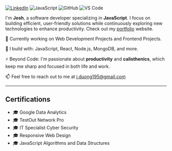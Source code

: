 [![LinkedIn](https://img.shields.io/badge/LinkedIn-0077B5?style=for-the-badge&logo=linkedin&logoColor=white)](https://www.linkedin.com/in/joshua-duong-199997321/)
![JavaScript](https://img.shields.io/badge/JavaScript-F7DF1E?style=for-the-badge&logo=javascript&logoColor=black)
![GitHub](https://img.shields.io/badge/GitHub-181717?style=for-the-badge&logo=github&logoColor=white)
![VS Code](https://img.shields.io/badge/VS%20Code-007ACC?style=for-the-badge&logo=visual-studio-code&logoColor=white)

I'm **Josh**, a software developer specializing in **JavaScript**. I focus on building efficient, user-friendly solutions while continuously exploring new technologies to enhance productivity. Check out my [portfolio](https://jduong195.netlify.app/) website.

🏢 Currently working on Web Development Projects and Frontend Projects.

🧰 I build with: JavaScript, React, Node.js, MongoDB, and more.

⚡ Beyond Code: I'm passionate about **productivity** and **calisthenics**, which keep me sharp and focused in both life and work.

📫 Feel free to reach out to me at [j.duong195@gmail.com](mailto:j.duong195@gmail.com)

---

## Certifications

- 🎓 Google Data Analytics
- 🎓 TestOut Network Pro
- 🎓 IT Specialist Cyber Security
- 🎓 Responsive Web Design
- 🎓 JavaScript Algorithms and Data Structures
